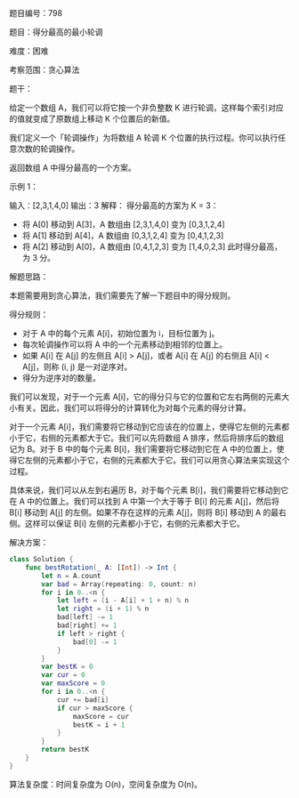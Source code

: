 题目编号：798

题目：得分最高的最小轮调

难度：困难

考察范围：贪心算法

题干：

给定一个数组 A，我们可以将它按一个非负整数 K 进行轮调，这样每个索引对应的值就变成了原数组上移动 K 个位置后的新值。

我们定义一个「轮调操作」为将数组 A 轮调 K 个位置的执行过程。你可以执行任意次数的轮调操作。

返回数组 A 中得分最高的一个方案。

示例 1：

输入：[2,3,1,4,0]
输出：3
解释：
得分最高的方案为 K = 3：
- 将 A[0] 移动到 A[3]，A 数组由 [2,3,1,4,0] 变为 [0,3,1,2,4]
- 将 A[1] 移动到 A[4]，A 数组由 [0,3,1,2,4] 变为 [0,4,1,2,3]
- 将 A[2] 移动到 A[0]，A 数组由 [0,4,1,2,3] 变为 [1,4,0,2,3]
此时得分最高，为 3 分。

解题思路：

本题需要用到贪心算法，我们需要先了解一下题目中的得分规则。

得分规则：

- 对于 A 中的每个元素 A[i]，初始位置为 i，目标位置为 j。
- 每次轮调操作可以将 A 中的一个元素移动到相邻的位置上。
- 如果 A[i] 在 A[j] 的左侧且 A[i] > A[j]，或者 A[i] 在 A[j] 的右侧且 A[i] < A[j]，则称 (i, j) 是一对逆序对。
- 得分为逆序对的数量。

我们可以发现，对于一个元素 A[i]，它的得分只与它的位置和它左右两侧的元素大小有关。因此，我们可以将得分的计算转化为对每个元素的得分计算。

对于一个元素 A[i]，我们需要将它移动到它应该在的位置上，使得它左侧的元素都小于它，右侧的元素都大于它。我们可以先将数组 A 排序，然后将排序后的数组记为 B。对于 B 中的每个元素 B[i]，我们需要将它移动到它在 A 中的位置上，使得它左侧的元素都小于它，右侧的元素都大于它。我们可以用贪心算法来实现这个过程。

具体来说，我们可以从左到右遍历 B，对于每个元素 B[i]，我们需要将它移动到它在 A 中的位置上。我们可以找到 A 中第一个大于等于 B[i] 的元素 A[j]，然后将 B[i] 移动到 A[j] 的左侧。如果不存在这样的元素 A[j]，则将 B[i] 移动到 A 的最右侧。这样可以保证 B[i] 左侧的元素都小于它，右侧的元素都大于它。

解决方案：

```swift
class Solution {
    func bestRotation(_ A: [Int]) -> Int {
        let n = A.count
        var bad = Array(repeating: 0, count: n)
        for i in 0..<n {
            let left = (i - A[i] + 1 + n) % n
            let right = (i + 1) % n
            bad[left] -= 1
            bad[right] += 1
            if left > right {
                bad[0] -= 1
            }
        }
        var bestK = 0
        var cur = 0
        var maxScore = 0
        for i in 0..<n {
            cur += bad[i]
            if cur > maxScore {
                maxScore = cur
                bestK = i + 1
            }
        }
        return bestK
    }
}
```

算法复杂度：时间复杂度为 O(n)，空间复杂度为 O(n)。